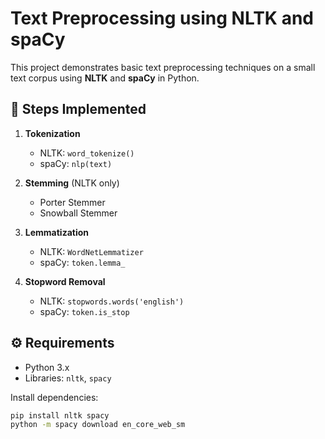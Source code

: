 # Text Preprocessing using NLTK and spaCy

This project demonstrates basic text preprocessing techniques on a small text corpus using **NLTK** and **spaCy** in Python.

## 📌 Steps Implemented
1. **Tokenization**  
   - NLTK: `word_tokenize()`  
   - spaCy: `nlp(text)`  

2. **Stemming** (NLTK only)  
   - Porter Stemmer  
   - Snowball Stemmer  

3. **Lemmatization**  
   - NLTK: `WordNetLemmatizer`  
   - spaCy: `token.lemma_`  

4. **Stopword Removal**  
   - NLTK: `stopwords.words('english')`  
   - spaCy: `token.is_stop`

## ⚙️ Requirements
- Python 3.x  
- Libraries: `nltk`, `spacy`

Install dependencies:
```bash
pip install nltk spacy
python -m spacy download en_core_web_sm


